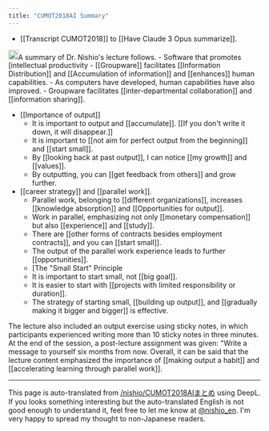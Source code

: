 ```yaml
---
title: "CUMOT2018AI Summary"
---
```


- [[Transcript CUMOT2018]] to [[Have Claude 3 Opus summarize]].

<img src='https://scrapbox.io/api/pages/nishio-en/claude/icon' alt='claude.icon' height="19.5"/>A summary of Dr. Nishio's lecture follows.
    - Software that promotes [intellectual productivity
        - [[Groupware]] facilitates [[Information Distribution]] and [[Accumulation of information]] and [[enhances]] human capabilities.
    - As computers have developed, human capabilities have also improved.
    - Groupware facilitates [[inter-departmental collaboration]] and [[information sharing]].
- [[Importance of output]]
    - It is important to output and [[accumulate]]. [[If you don't write it down, it will disappear.]]
    - It is important to [[not aim for perfect output from the beginning]] and [[start small]].
    - By [[looking back at past output]], I can notice [[my growth]] and [[values]].
    - By outputting, you can [[get feedback from others]] and grow further.
- [[career strategy]] and [[parallel work]].
    - Parallel work, belonging to [[different organizations]], increases [[knowledge absorption]] and [[Opportunities for output]].
    - Work in parallel, emphasizing not only [[monetary compensation]] but also [[experience]] and [[study]].
    - There are [[other forms of contracts besides employment contracts]], and you can [[start small]].
    - The output of the parallel work experience leads to further [[opportunities]].
    - [The "Small Start" Principle
    - It is important to start small, not [[big goal]].
    - It is easier to start with [[projects with limited responsibility or duration]].
    - The strategy of starting small, [[building up output]], and [[gradually making it bigger and bigger]] is effective.

The lecture also included an output exercise using sticky notes, in which participants experienced writing more than 10 sticky notes in three minutes. At the end of the session, a post-lecture assignment was given: "Write a message to yourself six months from now. Overall, it can be said that the lecture content emphasized the importance of [[making output a habit]] and [[accelerating learning through parallel work]].

---
This page is auto-translated from [/nishio/CUMOT2018AIまとめ](https://scrapbox.io/nishio/CUMOT2018AIまとめ) using DeepL. If you looks something interesting but the auto-translated English is not good enough to understand it, feel free to let me know at [@nishio_en](https://twitter.com/nishio_en). I'm very happy to spread my thought to non-Japanese readers.